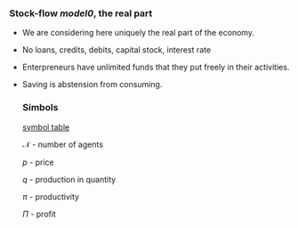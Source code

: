 ### Stock-flow *model0*, the real part

- We are considering here uniquely the real part of the economy.

- No loans, credits, debits, capital stock, interest rate

- Enterpreneurs have unlimited funds that they put freely in their activities.

- Saving is abstension from consuming.

  ### Simbols

  [symbol table](https://www.caam.rice.edu/~heinken/latex/symbols.pdf)

  $\mathcal{N}$ - number of agents 

  $p$ - price

  $q$ - production in quantity

  $\pi$ - productivity

  $\Pi$ - profit

  